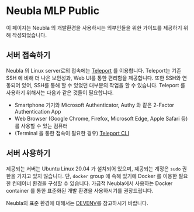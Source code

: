 # Neubla MLP Public

이 페이지는 Neubla 의 개발환경을 사용하시는 외부인들을 위한 가이드를 제공하기 위해 작성되었습니다.

## 서버 접속하기

Neubla 의 Linux server로의 접속에는 [Teleport](https://goteleport.com/) 를
이용합니다. Teleport는 기존 SSH 에 비해 더 나은 보안성과, Web UI를 통한
편리함을 제공합니다. 또한 SSH와 연동되어 있어, SSH를 통해 할 수 있었던 대부분의
작업을 할 수 있습니다.  Teleport 를 사용하기 위해서는 다음과 같은 것들이
필요합니다.

* Smartphone 기기와 Microsoft Authenticator, Authy 와 같은 2-Factor Authentication App 
* Web Browser (Google Chrome, Firefox, Microsoft Edge, Apple Safari 등)를 사용할 수 있는 컴퓨터
* (Terminal 을 통한 접속이 필요한 경우) [Teleport CLI](https://goteleport.com/docs/installation/)

## 서버 사용하기 

제공되는 서버는 Ubuntu Linux 20.04 가 설치되어 있으며, 제공되는 계정은
`sudo` 권한을 가지고 있지 않습니다. 단, `docker` group 에 속해 있기에 Docker 를 이용한
필요한 컨테이너 환경을 구성할 수 있습니다. 가급적 Neubla에서 사용하는 
Docker container 를 통한 표준화된 개발 환경을 사용하시기를 권장드립니다.

Neubla의 표준 환경에 대해서는 [DEVENV](./environ/devenv.md)를 참고하시기 바랍니다.


